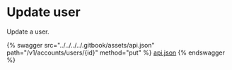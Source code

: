 # Update user

Update a user.

{% swagger src="../../../../.gitbook/assets/api.json" path="/v1/accounts/users/{id}" method="put" %}
[api.json](../../../../.gitbook/assets/api.json)
{% endswagger %}
